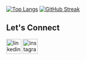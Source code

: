 

[![Top Langs](https://github-readme-stats.vercel.app/api/top-langs/?username=mohMujeeb)](https://github.com/anuraghazra/github-readme-stats)
[![GitHub Streak](https://streak-stats.demolab.com?user=mohMujeeb&theme=dark&hide_border=true&card_height=170)](https://git.io/streak-stats)

## Let's Connect

[<img src='https://cdn.jsdelivr.net/npm/simple-icons@3.0.1/icons/linkedin.svg' alt='linkedin' height='40'>](https://www.linkedin.com/in/https://www.linkedin.com/in/mujeeb-ur-rehman-146aa2250//)  [<img src='https://cdn.jsdelivr.net/npm/simple-icons@3.0.1/icons/instagram.svg' alt='instagram' height='40'>](https://www.instagram.com/muuuuujeeb/)  
